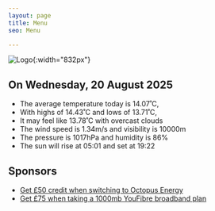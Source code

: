 ```yaml
---
layout: page
title: Menu
seo: Menu

---
```


![Logo](/images/logo.jpg){:width="832px"}

<!-- weather_marker starts -->
## On Wednesday, 20 August 2025

- The average temperature today is 14.07˚C,
- With highs of 14.43˚C and lows of 13.71˚C,
- It may feel like 13.78˚C with overcast clouds
- The wind speed is 1.34m/s and visibility is 10000m
- The pressure is 1017hPa and humidity is 86%
- The sun will rise at 05:01 and set at 19:22

<!-- weather_marker ends -->

## Sponsors

- [Get £50 credit when switching to Octopus Energy](https://bit.ly/3oD1nnS)
- [Get £75 when taking a 1000mb YouFibre broadband plan](https://aklam.io/91zWhU?)

